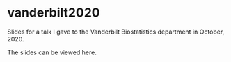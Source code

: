 # vanderbilt2020

Slides for a talk I gave to the Vanderbilt Biostatistics department in October, 2020.

The slides can be viewed here.
